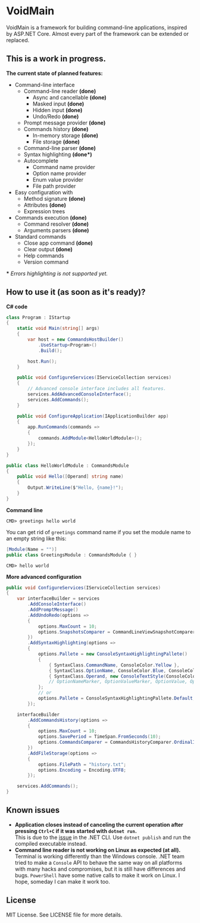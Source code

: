 # VoidMain
VoidMain is a framework for building command-line applications, inspired by ASP.NET Core.
Almost every part of the framework can be extended or replaced.

## This is a work in progress.

**The current state of planned features:**
- Command-line interface
  - Command-line reader **(done)**
    - Async and cancellable **(done)**
    - Masked input **(done)**
    - Hidden input **(done)**
    - Undo/Redo **(done)**
  - Prompt message provider **(done)**
  - Commands history **(done)**
    - In-memory storage **(done)**
    - File storage **(done)**
  - Command-line parser **(done)**
  - Syntax highlighting **(done\*)**
  - Autocomplete
    - Command name provider
    - Option name provider
    - Enum value provider
    - File path provider
- Easy configuration with
  - Method signature **(done)**
  - Attributes **(done)**
  - Expression trees
- Commands execution **(done)**
  - Command resolver **(done)**
  - Arguments parsers **(done)**
- Standard commands
  - Close app command **(done)**
  - Clear output **(done)**
  - Help commands
  - Version command

**\*** *Errors highlighting is not supported yet.*

## How to use it (as soon as it's ready)? 

**C# code**
```csharp
class Program : IStartup
{
    static void Main(string[] args)
    {
        var host = new CommandsHostBuilder()
            .UseStartup<Program>()
            .Build();

        host.Run();
    }

    public void ConfigureServices(IServiceCollection services)
    {
        // Advanced console interface includes all features.
        services.AddAdvancedConsoleInterface();
        services.AddCommands();
    }

    public void ConfigureApplication(IApplicationBuilder app)
    {
        app.RunCommands(commands =>
        {
            commands.AddModule<HelloWorldModule>();
        });
    }
}

public class HelloWorldModule : CommandsModule
{
    public void Hello([Operand] string name)
    {
        Output.WriteLine($"Hello, {name}!");
    }
}
```

**Command line**
```
CMD> greetings hello world
```

You can get rid of `greetings` command name if you set the module name to an empty string like this:
```csharp
[Module(Name = "")]
public class GreetingsModule : CommandsModule { }
```
```
CMD> hello world
```

**More advanced configuration**
```csharp
public void ConfigureServices(IServiceCollection services)
{
    var interfaceBuilder = services
        .AddConsoleInterface()
        .AddPromptMessage()
        .AddUndoRedo(options =>
        {
            options.MaxCount = 10;
            options.SnapshotsComparer = CommandLineViewSnapshotComparer.IgnoreCursor;
        })
        .AddSyntaxHighlighting(options =>
        {
            options.Pallete = new ConsoleSyntaxHighlightingPallete()
            {
                { SyntaxClass.CommandName, ConsoleColor.Yellow },
                { SyntaxClass.OptionName, ConsoleColor.Blue, ConsoleColor.Yellow },
                { SyntaxClass.Operand, new ConsoleTextStyle(ConsoleColor.DarkCyan) }
                // OptionNameMarker, OptionValueMarker, OptionValue, OperandsSectionMarker
            };
            // or
            options.Pallete = ConsoleSyntaxHighlightingPallete.Default;
        });

    interfaceBuilder
        .AddCommandsHistory(options =>
        {
            options.MaxCount = 10;
            options.SavePeriod = TimeSpan.FromSeconds(10);
            options.CommandsComparer = CommandsHistoryComparer.OrdinalIgnoreCase;
        })
        .AddFileStorage(options =>
        {
            options.FilePath = "history.txt";
            options.Encoding = Encoding.UTF8;
        });

    services.AddCommands();
}
```

## Known issues

- **Application closes instead of canceling the current operation after pressing `Ctrl+C` if it was started with `dotnet run`.**<br>This is due to the [issue](https://github.com/dotnet/cli/issues/812) in the .NET CLI. Use `dotnet publish` and run the compiled executable instead.
- **Command line reader is not working on Linux as expected (at all).**<br>Terminal is working differently than the Windows console. .NET team tried to make a `Console` API to behave the same way on all platforms with many hacks and compromises, but it is still have differences and bugs. `PowerShell` have some native calls to make it work on Linux. I hope, someday I can make it work too.

## License
MIT License. See LICENSE file for more details.